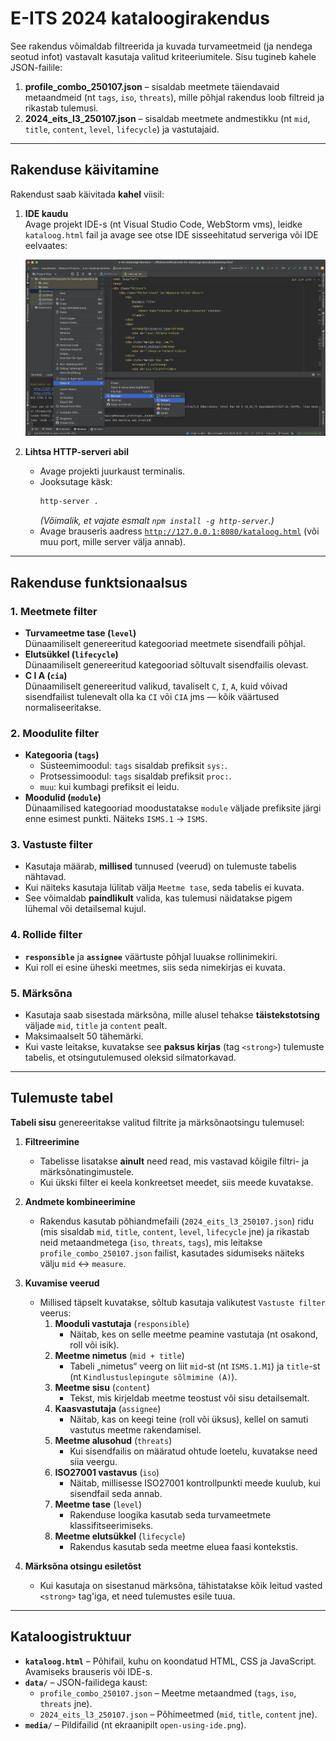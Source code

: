 # E-ITS 2024 kataloogirakendus

See rakendus võimaldab filtreerida ja kuvada turvameetmeid (ja nendega seotud infot) vastavalt kasutaja valitud kriteeriumitele. Sisu tugineb kahele JSON-failile:

1. **profile_combo_250107.json** – sisaldab meetmete täiendavaid metaandmeid (nt `tags`, `iso`, `threats`), mille põhjal rakendus loob filtreid ja rikastab tulemusi.
2. **2024_eits_l3_250107.json** – sisaldab meetmete andmestikku (nt `mid`, `title`, `content`, `level`, `lifecycle`) ja vastutajaid.

---

## Rakenduse käivitamine

Rakendust saab käivitada **kahel** viisil:

1. **IDE kaudu**  
   Avage projekt IDE-s (nt Visual Studio Code, WebStorm vms), leidke `kataloog.html` fail ja avage see otse IDE sisseehitatud serveriga või IDE eelvaates:

   ![Avamine IDE kaudu](media/open-using-ide.png)

2. **Lihtsa HTTP-serveri abil**
   - Avage projekti juurkaust terminalis.
   - Jooksutage käsk:
     ```bash
     http-server .
     ```
     *(Võimalik, et vajate esmalt `npm install -g http-server`.)*
   - Avage brauseris aadress [`http://127.0.0.1:8080/kataloog.html`](http://127.0.0.1:8080/kataloog.html) (või muu port, mille server välja annab).

---

## Rakenduse funktsionaalsus

### 1. Meetmete filter
- **Turvameetme tase (`level`)**  
  Dünaamiliselt genereeritud kategooriad meetmete sisendfaili põhjal.
- **Elutsükkel (`lifecycle`)**  
  Dünaamiliselt genereeritud kategooriad sõltuvalt sisendfailis olevast.
- **C I A (`cia`)**  
  Dünaamiliselt genereeritud valikud, tavaliselt `C`, `I`, `A`, kuid võivad sisendfailist tulenevalt olla ka `CI` või `CIA` jms — kõik väärtused normaliseeritakse.

### 2. Moodulite filter
- **Kategooria (`tags`)**
   - Süsteemimoodul: `tags` sisaldab prefiksit `sys:`.
   - Protsessimoodul: `tags` sisaldab prefiksit `proc:`.
   - `muu`: kui kumbagi prefiksit ei leidu.
- **Moodulid (`module`)**  
  Dünaamilised kategooriad moodustatakse `module` väljade prefiksite järgi enne esimest punkti. Näiteks `ISMS.1` → `ISMS`.

### 3. Vastuste filter
- Kasutaja määrab, **millised** tunnused (veerud) on tulemuste tabelis nähtavad.
- Kui näiteks kasutaja lülitab välja `Meetme tase`, seda tabelis ei kuvata.
- See võimaldab **paindlikult** valida, kas tulemusi näidatakse pigem lühemal või detailsemal kujul.

### 4. Rollide filter
- **`responsible`** ja **`assignee`** väärtuste põhjal luuakse rollinimekiri.
- Kui roll ei esine üheski meetmes, siis seda nimekirjas ei kuvata.

### 5. Märksõna
- Kasutaja saab sisestada märksõna, mille alusel tehakse **täistekstotsing** väljade `mid`, `title` ja `content` pealt.
- Maksimaalselt 50 tähemärki.
- Kui vaste leitakse, kuvatakse see **paksus kirjas** (tag `<strong>`) tulemuste tabelis, et otsingutulemused oleksid silmatorkavad.

---

## Tulemuste tabel

**Tabeli sisu** genereeritakse valitud filtrite ja märksõnaotsingu tulemusel:

1. **Filtreerimine**
   - Tabelisse lisatakse **ainult** need read, mis vastavad kõigile filtri- ja märksõnatingimustele.
   - Kui ükski filter ei keela konkreetset meedet, siis meede kuvatakse.

2. **Andmete kombineerimine**
   - Rakendus kasutab põhiandmefaili (`2024_eits_l3_250107.json`) ridu (mis sisaldab `mid`, `title`, `content`, `level`, `lifecycle` jne) ja rikastab neid metaandmetega (`iso`, `threats`, `tags`), mis leitakse `profile_combo_250107.json` failist, kasutades sidumiseks näiteks välju `mid` ↔ `measure`.

3. **Kuvamise veerud**
   - Millised täpselt kuvatakse, sõltub kasutaja valikutest `Vastuste filter` veerus:
      1. **Mooduli vastutaja** (`responsible`)
         - Näitab, kes on selle meetme peamine vastutaja (nt osakond, roll või isik).
      2. **Meetme nimetus** (`mid + title`)
         - Tabeli „nimetus“ veerg on liit `mid`-st (nt `ISMS.1.M1`) ja `title`-st (nt `Kindlustuslepingute sõlmimine (A)`).
      3. **Meetme sisu** (`content`)
         - Tekst, mis kirjeldab meetme teostust või sisu detailsemalt.
      4. **Kaasvastutaja** (`assignee`)
         - Näitab, kas on keegi teine (roll või üksus), kellel on samuti vastutus meetme rakendamisel.
      5. **Meetme alusohud** (`threats`)
         - Kui sisendfailis on määratud ohtude loetelu, kuvatakse need siia veergu.
      6. **ISO27001 vastavus** (`iso`)
         - Näitab, millisesse ISO27001 kontrollpunkti meede kuulub, kui sisendfail seda annab.
      7. **Meetme tase** (`level`)
         - Rakenduse loogika kasutab seda turvameetmete klassifitseerimiseks.
      8. **Meetme elutsükkel** (`lifecycle`)
         - Rakendus kasutab seda meetme eluea faasi kontekstis.

4. **Märksõna otsingu esiletõst**
   - Kui kasutaja on sisestanud märksõna, tähistatakse kõik leitud vasted `<strong>` tag'iga, et need tulemustes esile tuua.

---

## Kataloogistruktuur

- **`kataloog.html`** – Põhifail, kuhu on koondatud HTML, CSS ja JavaScript. Avamiseks brauseris või IDE-s.
- **`data/`** – JSON-failidega kaust:
   - `profile_combo_250107.json` – Meetme metaandmed (`tags`, `iso`, `threats` jne).
   - `2024_eits_l3_250107.json` – Põhimeetmed (`mid`, `title`, `content` jne).
- **`media/`** – Pildifailid (nt ekraanipilt `open-using-ide.png`). 